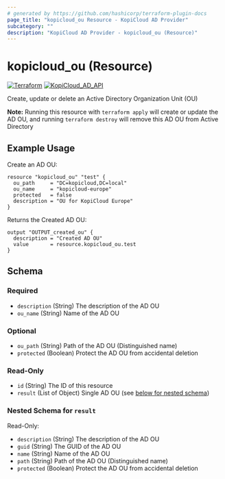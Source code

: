 ```yaml
---
# generated by https://github.com/hashicorp/terraform-plugin-docs
page_title: "kopicloud_ou Resource - KopiCloud AD Provider"
subcategory: ""
description: "KopiCloud AD Provider - kopicloud_ou (Resource)"
---
```


# kopicloud_ou (Resource)
[![Terraform](https://img.shields.io/badge/terraform-v1.3+-blue.svg)](https://www.terraform.io/downloads.html) 
[![KopiCloud_AD_API](https://img.shields.io/badge/kopiCloud_ad-v1.0+-blueviolet.svg)](https://www.kopicloud-ad-api.com)

Create, update or delete an Active Directory Organization Unit (OU)

**Note:** Running this resource with `terraform apply` will create or update the AD OU, and running `terraform destroy` will remove this AD OU from Active Directory

## Example Usage

Create an AD OU:
```
resource "kopicloud_ou" "test" {
  ou_path     = "DC=kopicloud,DC=local"
  ou_name     = "kopicloud-europe"
  protected   = false
  description = "OU for KopiCloud Europe"
}
```

Returns the Created AD OU:
```
output "OUTPUT_created_ou" {
  description = "Created AD OU"
  value       = resource.kopicloud_ou.test
}
```

<!-- schema generated by tfplugindocs -->
## Schema

### Required

- `description` (String) The description of the AD OU
- `ou_name` (String) Name of the AD OU

### Optional

- `ou_path` (String) Path of the AD OU (Distinguished name)
- `protected` (Boolean) Protect the AD OU from accidental deletion

### Read-Only

- `id` (String) The ID of this resource
- `result` (List of Object) Single AD OU (see [below for nested schema](#nestedatt--result))

<a id="nestedatt--result"></a>
### Nested Schema for `result`

Read-Only:

- `description` (String) The description of the AD OU
- `guid` (String) The GUID of the AD OU
- `name` (String) Name of the AD OU
- `path` (String) Path of the AD OU (Distinguished name)
- `protected` (Boolean) Protect the AD OU from accidental deletion
